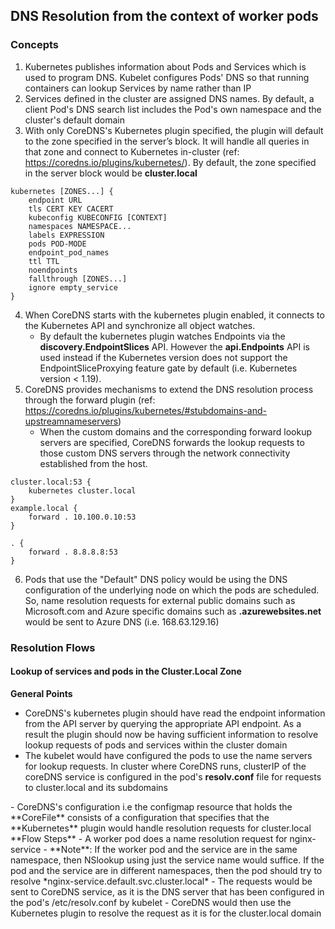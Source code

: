 ## DNS Resolution from the context of worker pods
### Concepts
1. Kubernetes publishes information about Pods and Services which is used to program DNS. Kubelet configures Pods' DNS so that running containers can lookup Services by name rather than IP
2. Services defined in the cluster are assigned DNS names. By default, a client Pod's DNS search list includes the Pod's own namespace and the cluster's default domain
3. With only CoreDNS's Kubernetes plugin specified, the plugin will default to the zone specified in the server’s block. It will handle all queries in that zone and connect to Kubernetes in-cluster (ref: https://coredns.io/plugins/kubernetes/). By default, the zone specified in the server block would be **cluster.local**
```
kubernetes [ZONES...] {
    endpoint URL
    tls CERT KEY CACERT
    kubeconfig KUBECONFIG [CONTEXT]
    namespaces NAMESPACE...
    labels EXPRESSION
    pods POD-MODE
    endpoint_pod_names
    ttl TTL
    noendpoints
    fallthrough [ZONES...]
    ignore empty_service
}
```
4. When CoreDNS starts with the kubernetes plugin enabled, it connects to the Kubernetes API and synchronize all object watches.
   - By default the kubernetes plugin watches Endpoints via the **discovery.EndpointSlices** API. However the **api.Endpoints** API is used instead if the Kubernetes version does not support the EndpointSliceProxying feature gate by default (i.e. Kubernetes version < 1.19).
5. CoreDNS provides mechanisms to extend the DNS resolution process through the forward plugin (ref: https://coredns.io/plugins/kubernetes/#stubdomains-and-upstreamnameservers)
   - When the custom domains and the corresponding forward lookup servers are specified, CoreDNS forwards the lookup requests to those custom DNS servers through the network connectivity established from the host.
```
cluster.local:53 {
    kubernetes cluster.local
}
example.local {
    forward . 10.100.0.10:53
}

. {
    forward . 8.8.8.8:53
}
```
6. Pods that use the "Default" DNS policy would be using the DNS configuration of the underlying node on which the pods are scheduled. So, name resolution requests for external public domains such as Microsoft.com and Azure specific domains such as **<sitename>.azurewebsites.net** would be sent to Azure DNS (i.e. 168.63.129.16)

### Resolution Flows
#### Lookup of services and pods in the Cluster.Local Zone
**General Points**  
- CoreDNS's kubernetes plugin should have read the endpoint information from the API server by querying the appropriate API endpoint. As a result the plugin should now be having sufficient information to resolve lookup requests of pods and services within the cluster domain
- The kubelet would have configured the pods to use the name servers for lookup requests. In cluster where CoreDNS runs, clusterIP of the coreDNS service is configured in the pod's **resolv.conf** file for requests to cluster.local and its subdomains  
<picture>  
- CoreDNS's configuration i.e the configmap resource that holds the **CoreFile** consists of a configuration that specifies that the **Kubernetes** plugin would handle resolution requests for cluster.local  
<picture>  
**Flow Steps**
- A worker pod does a name resolution request for nginx-service
  - **Note**: If the worker pod and the service are in the same namespace, then NSlookup using just the service name would suffice. If the pod and the service are in different namespaces, then the pod should try to resolve *nginx-service.default.svc.cluster.local*
- The requests would be sent to CoreDNS service, as it is the DNS server that has been configured in the pod's /etc/resolv.conf by kubelet
- CoreDNS would then use the Kubernetes plugin to resolve the request as it is for the cluster.local domain


